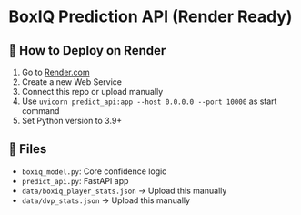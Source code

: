 # BoxIQ Prediction API (Render Ready)

## 🔧 How to Deploy on Render
1. Go to [Render.com](https://render.com)
2. Create a new Web Service
3. Connect this repo or upload manually
4. Use `uvicorn predict_api:app --host 0.0.0.0 --port 10000` as start command
5. Set Python version to 3.9+

## 📁 Files
- `boxiq_model.py`: Core confidence logic
- `predict_api.py`: FastAPI app
- `data/boxiq_player_stats.json` → Upload this manually
- `data/dvp_stats.json` → Upload this manually